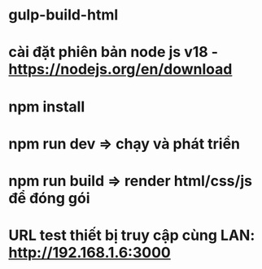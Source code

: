 # gulp-build-html

# cài đặt phiên bản node js v18 - https://nodejs.org/en/download

# npm install

# npm run dev => chạy và phát triển

# npm run build => render html/css/js để đóng gói

# URL test thiết bị truy cập cùng LAN: http://192.168.1.6:3000
